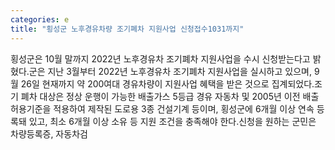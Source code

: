 ```yaml
---
categories: e
title: "횡성군 노후경유차량 조기폐차 지원사업 신청접수1031까지"
---
```

횡성군은 10월 말까지 2022년 노후경유차 조기폐차 지원사업을 수시 신청받는다고 밝혔다.군은 지난 3월부터 2022년 노후경유차 조기폐차 지원사업을 실시하고 있으며, 9월 26일 현재까지 약 200여대 경유차량이 지원사업 혜택을 받은 것으로 집계되었다.조기 폐차 대상은 정상 운행이 가능한 배출가스 5등급 경유 자동차 및 2005년 이전 배출허용기준을 적용하여 제작된 도로용 3종 건설기계 등이며, 횡성군에 6개월 이상 연속 등록돼 있고, 최소 6개월 이상 소유 등 지원 조건을 충족해야 한다.신청을 원하는 군민은 차량등록증, 자동차검